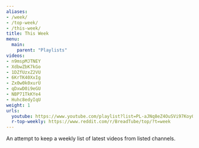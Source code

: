 ```yaml
---
aliases:
- /week/
- /top-week/
- /this-week/
title: This Week
menu:
  main:
    parent: "Playlists"
videos:
- n9mspMJTNEY
- XdbwZbK7kGo
- 1DZfUzxZ2VU
- 6KrTK40XxIg
- Zx0w0k0xurU
- qDxwD0i9eGU
- NBP71TkKYe4
- Huhc8edyIqU
weight: 1
urls:
  youtube: https://www.youtube.com/playlist?list=PL-aJNq8eZ4OuSVi97Koy0U25b38kqKfwE
  r-top-weekly: https://www.reddit.com/r/BreadTube/top/?t=week
---
```


An attempt to keep a weekly list of latest videos from listed channels.

